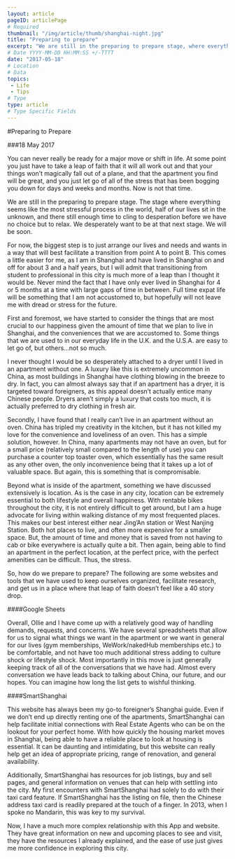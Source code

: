 ```yaml
---
layout: article
pageID: articlePage
# Required
thumbnail: "/img/article/thumb/shanghai-night.jpg"
title: "Preparing to prepare"
excerpt: "We are still in the preparing to prepare stage, where everything seems like the most stressful process in the world..."
# Date YYYY-MM-DD HH:MM:SS +/-TTTT
date: "2017-05-18"
# Location
# Data
topics:
 - Life
 - Tips
# Type
type: article
# Type Specific Fields
---
```


#Preparing to Prepare

###18 May 2017

You can never really be ready for a major move or shift in life. At some point you just have to take a leap of faith that it will all work out and that your things won’t magically fall out of a plane, and that the apartment you find will be great, and you just let go of all of the stress that has been bogging you down for days and weeks and months. Now is not that time.

We are still in the preparing to prepare stage. The stage where everything seems like the most stressful process in the world, half of our lives sit in the unknown, and there still enough time to cling to desperation before we have no choice but to relax. We desperately want to be at that next stage. We will be soon.

For now, the biggest step is to just arrange our lives and needs and wants in a way that will best facilitate a transition from point A to point B. This comes a little easier for me, as I am in Shanghai and have lived in Shanghai on and off for about 3 and a half years, but I will admit that transitioning from student to professional in this city is much more of a leap than I thought it would be. Never mind the fact that I have only ever lived in Shanghai for 4 or 5 months at a time with large gaps of time in between. Full time expat life will be something that I am not accustomed to, but hopefully will not leave me with dread or stress for the future.

First and foremost, we have started to consider the things that are most crucial to our happiness given the amount of time that we plan to live in Shanghai, and the conveniences that we are accustomed to. Some things that we are used to in our everyday life in the U.K. and the U.S.A. are easy to let go of, but others...not so much. 

I never thought I would be so desperately attached to a dryer until I lived in an apartment without one. A luxury like this is extremely uncommon in China, as most buildings in Shanghai have clothing blowing in the breeze to dry. In fact, you can almost always say that if an apartment has a dryer, it is targeted toward foreigners, as this appeal doesn’t actually entice many Chinese people. Dryers aren’t simply a luxury that costs too much, it is actually preferred to dry clothing in fresh air. 

Secondly, I have found that I really can’t live in an apartment without an oven. China has tripled my creativity in the kitchen, but it has not killed my love for the convenience and loveliness of an oven. This has a simple solution, however. In China, many apartments may not have an oven, but for a small price (relatively small compared to the length of use) you can purchase a counter top toaster oven, which essentially has the same result as any other oven, the only inconvenience being that it takes up a lot of valuable space. But again, this is something that is compromisable. 

Beyond what is inside of the apartment, something we have discussed extensively is location. As is the case in any city, location can be extremely essential to both lifestyle and overall happiness. With rentable bikes throughout the city, it is not entirely difficult to get around, but I am a huge advocate for living within walking distance of my most frequented places. This makes our best interest either near Jing’An station or West Nanjing Station. Both hot places to live, and often more expensive for a smaller space. But, the amount of time and money that is saved from not having to cab or bike everywhere is actually quite a bit. Then again, being able to find an apartment in the perfect location, at the perfect price, with the perfect amenities can be difficult. Thus, the stress. 

So, how do we prepare to prepare? The following are some websites and tools that we have used to keep ourselves organized, facilitate research, and get us in a place where that leap of faith doesn’t feel like a 40 story drop. 

####Google Sheets

Overall, Ollie and I have come up with a relatively good way of handling demands, requests, and concerns. We have several spreadsheets that allow for us to signal what things we want in the apartment or we want in general for our lives (gym memberships, WeWork/nakedHub memberships etc.) to be comfortable, and not have too much additional stress adding to culture shock or lifestyle shock. Most importantly in this move is just generally keeping track of all of the conversations that we have had. Almost every conversation we have leads back to talking about China, our future, and our hopes. You can imagine how long the list gets to wishful thinking. 


####SmartShanghai

This website has always been my go-to foreigner’s Shanghai guide. Even if we don’t end up directly renting one of the apartments, SmartShanghai can help facilitate initial connections with Real Estate Agents who can be on the lookout for your perfect home. With how quickly the housing market moves in Shanghai, being able to have a reliable place to look at housing is essential. It can be daunting and intimidating, but this website can really help get an idea of appropriate pricing, range of renovation, and general availability. 

Additionally, SmartShanghai has resources for job listings, buy and sell pages, and general information on venues that can help with settling into the city. My first encounters with SmartShanghai had solely to do with their taxi card feature. If SmartShanghai has the listing on file, then the Chinese address taxi card is readily prepared at the touch of a finger. In 2013, when I spoke no Mandarin, this was key to my survival. 

Now, I have a much more complex relationship with this App and website. They have great information on new and upcoming places to see and visit, they have the resources I already explained, and the ease of use just gives me more confidence in exploring this city. 
